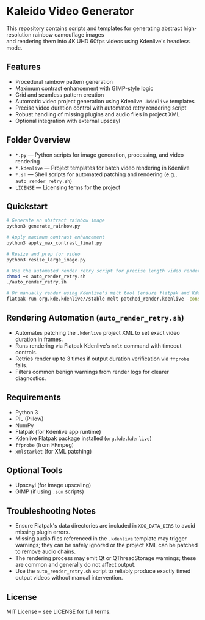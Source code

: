 # Kaleido Video Generator

This repository contains scripts and templates for generating abstract high-resolution rainbow camouflage images  
and rendering them into 4K UHD 60fps videos using Kdenlive's headless mode.

## Features

- Procedural rainbow pattern generation  
- Maximum contrast enhancement with GIMP-style logic  
- Grid and seamless pattern creation  
- Automatic video project generation using Kdenlive `.kdenlive` templates  
- Precise video duration control with automated retry rendering script  
- Robust handling of missing plugins and audio files in project XML  
- Optional integration with external upscayl  

## Folder Overview

- `*.py` — Python scripts for image generation, processing, and video rendering  
- `*.kdenlive` — Project templates for batch video rendering in Kdenlive  
- `*.sh` — Shell scripts for automated patching and rendering (e.g., `auto_render_retry.sh`)  
- `LICENSE` — Licensing terms for the project  

## Quickstart

```bash
# Generate an abstract rainbow image
python3 generate_rainbow.py

# Apply maximum contrast enhancement
python3 apply_max_contrast_final.py

# Resize and prep for video
python3 resize_large_image.py

# Use the automated render retry script for precise length video rendering
chmod +x auto_render_retry.sh
./auto_render_retry.sh

# Or manually render using Kdenlive's melt tool (ensure flatpak and Kdenlive installed)
flatpak run org.kde.kdenlive//stable melt patched_render.kdenlive -consumer avformat:final_output.mp4 vcodec=libx264 acodec=aac -end 600
```

## Rendering Automation (`auto_render_retry.sh`)

* Automates patching the `.kdenlive` project XML to set exact video duration in frames.
* Runs rendering via Flatpak Kdenlive's `melt` command with timeout controls.
* Retries render up to 3 times if output duration verification via `ffprobe` fails.
* Filters common benign warnings from render logs for clearer diagnostics.

## Requirements

* Python 3
* PIL (Pillow)
* NumPy
* Flatpak (for Kdenlive app runtime)
* Kdenlive Flatpak package installed (`org.kde.kdenlive`)
* `ffprobe` (from FFmpeg)
* `xmlstarlet` (for XML patching)

## Optional Tools

* Upscayl (for image upscaling)
* GIMP (if using `.scm` scripts)

## Troubleshooting Notes

* Ensure Flatpak's data directories are included in `XDG_DATA_DIRS` to avoid missing plugin errors.
* Missing audio files referenced in the `.kdenlive` template may trigger warnings; they can be safely ignored or the project XML can be patched to remove audio chains.
* The rendering process may emit Qt or QThreadStorage warnings; these are common and generally do not affect output.
* Use the `auto_render_retry.sh` script to reliably produce exactly timed output videos without manual intervention.

## License

MIT License – see LICENSE for full terms.
